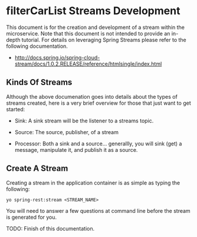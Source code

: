 # filterCarList Streams Development

This document is for the creation and development of a stream within the microservice. Note that this document is not intended to provide an in-depth tutorial. For details on leveraging Spring Streams please refer to the following documentation.

* http://docs.spring.io/spring-cloud-stream/docs/1.0.2.RELEASE/reference/htmlsingle/index.html

## Kinds Of Streams

Although the above documenation goes into details about the types of streams created, here is a very brief overview for those that just want to get started:

* Sink: A sink stream will be the listener to a streams topic.

* Source: The source, publisher, of a stream

* Processor: Both a sink and a source... generallly, you will sink (get) a message, manipulate it, and publish it as a source. 

## Create A Stream

Creating a stream in the application container is as simple as typing the following:

```
yo spring-rest:stream <STREAM_NAME>
```

You will need to answer a few questions at command line before the stream is generated for you.

TODO: Finish of this documentation.

